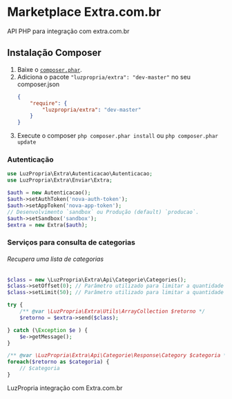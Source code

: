 # Marketplace Extra.com.br #
API PHP para integração com extra.com.br


## Instalação Composer ##

1. Baixe o [`composer.phar`](https://getcomposer.org/composer.phar).
2. Adiciona o pacote `"luzpropria/extra": "dev-master"` no seu composer.json
    ``` json
    {
        "require": {
            "luzpropria/extra": "dev-master"
        }
    }
    ```
3. Execute o composer `php composer.phar install` ou `php composer.phar update`

### Autenticação ###
```php
use LuzPropria\Extra\Autenticacao\Autenticacao;
use LuzPropria\Extra\Enviar\Extra;

$auth = new Autenticacao();
$auth->setAuthToken('nova-auth-token');
$auth->setAppToken('nova-app-token');
// Desenvolvimento `sandbox` ou Produção (default) `producao`.
$auth->setSandbox('sandbox');
$extra = new Extra($auth);

```

### Serviços para consulta de categorias ###

###### Recupera uma lista de categorias ######
```php
$class = new \LuzPropria\Extra\Api\Categorie\Categories();
$class->setOffset(0); // Parâmetro utilizado para limitar a quantidade de registros trazidos por página.
$class->setLimit(50); // Parâmetro utilizado para limitar a quantidade de registros trazidos pela operação.

try {
    /** @var \LuzPropria\Extra\Utils\ArrayCollection $retorno */
    $retorno = $extra->send($class);

} catch (\Exception $e ) {
    $e->getMessage();
}

/** @var \LuzPropria\Extra\Api\Categorie\Response\Category $categoria */
foreach($retorno as $categoria) {
    // $categoria
}
```

LuzPropria integração com Extra.com.br
